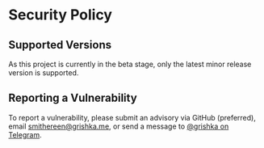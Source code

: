# Security Policy

## Supported Versions

As this project is currently in the beta stage, only the latest minor release version is supported.

## Reporting a Vulnerability

To report a vulnerability, please submit an advisory via GitHub (preferred), email smithereen@grishka.me, or send a message to [@grishka on Telegram](https://t.me/grishka).
